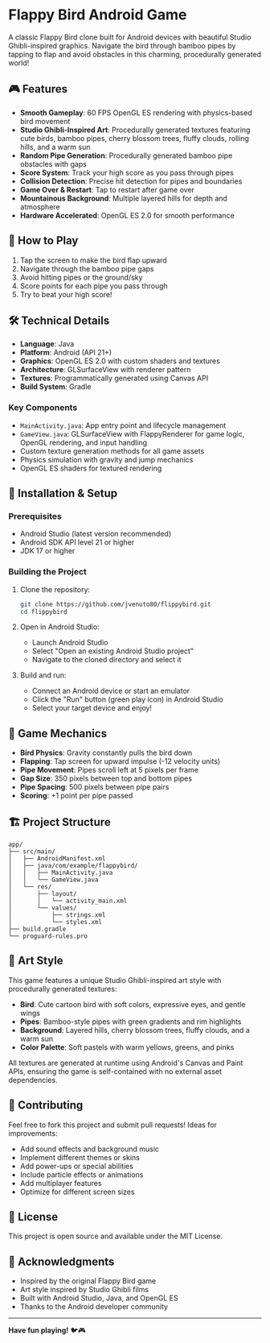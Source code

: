 # Flappy Bird Android Game

A classic Flappy Bird clone built for Android devices with beautiful Studio Ghibli-inspired graphics. Navigate the bird through bamboo pipes by tapping to flap and avoid obstacles in this charming, procedurally generated world!

## 🎮 Features

- **Smooth Gameplay**: 60 FPS OpenGL ES rendering with physics-based bird movement
- **Studio Ghibli-Inspired Art**: Procedurally generated textures featuring cute birds, bamboo pipes, cherry blossom trees, fluffy clouds, rolling hills, and a warm sun
- **Random Pipe Generation**: Procedurally generated bamboo pipe obstacles with gaps
- **Score System**: Track your high score as you pass through pipes
- **Collision Detection**: Precise hit detection for pipes and boundaries
- **Game Over & Restart**: Tap to restart after game over
- **Mountainous Background**: Multiple layered hills for depth and atmosphere
- **Hardware Accelerated**: OpenGL ES 2.0 for smooth performance

## 🚀 How to Play

1. Tap the screen to make the bird flap upward
2. Navigate through the bamboo pipe gaps
3. Avoid hitting pipes or the ground/sky
4. Score points for each pipe you pass through
5. Try to beat your high score!

## 🛠️ Technical Details

- **Language**: Java
- **Platform**: Android (API 21+)
- **Graphics**: OpenGL ES 2.0 with custom shaders and textures
- **Architecture**: GLSurfaceView with renderer pattern
- **Textures**: Programmatically generated using Canvas API
- **Build System**: Gradle

### Key Components

- `MainActivity.java`: App entry point and lifecycle management
- `GameView.java`: GLSurfaceView with FlappyRenderer for game logic, OpenGL rendering, and input handling
- Custom texture generation methods for all game assets
- Physics simulation with gravity and jump mechanics
- OpenGL ES shaders for textured rendering

## 📱 Installation & Setup

### Prerequisites
- Android Studio (latest version recommended)
- Android SDK API level 21 or higher
- JDK 17 or higher

### Building the Project

1. Clone the repository:
   ```bash
   git clone https://github.com/jvenuto80/flippybird.git
   cd flippybird
   ```

2. Open in Android Studio:
   - Launch Android Studio
   - Select "Open an existing Android Studio project"
   - Navigate to the cloned directory and select it

3. Build and run:
   - Connect an Android device or start an emulator
   - Click the "Run" button (green play icon) in Android Studio
   - Select your target device and enjoy!

## 🎨 Game Mechanics

- **Bird Physics**: Gravity constantly pulls the bird down
- **Flapping**: Tap screen for upward impulse (-12 velocity units)
- **Pipe Movement**: Pipes scroll left at 5 pixels per frame
- **Gap Size**: 350 pixels between top and bottom pipes
- **Pipe Spacing**: 500 pixels between pipe pairs
- **Scoring**: +1 point per pipe passed

## 🏗️ Project Structure

```
app/
├── src/main/
│   ├── AndroidManifest.xml
│   ├── java/com/example/flappybird/
│   │   ├── MainActivity.java
│   │   └── GameView.java
│   └── res/
│       ├── layout/
│       │   └── activity_main.xml
│       └── values/
│           ├── strings.xml
│           └── styles.xml
├── build.gradle
└── proguard-rules.pro
```

## 🎨 Art Style

This game features a unique Studio Ghibli-inspired art style with procedurally generated textures:

- **Bird**: Cute cartoon bird with soft colors, expressive eyes, and gentle wings
- **Pipes**: Bamboo-style pipes with green gradients and rim highlights
- **Background**: Layered hills, cherry blossom trees, fluffy clouds, and a warm sun
- **Color Palette**: Soft pastels with warm yellows, greens, and pinks

All textures are generated at runtime using Android's Canvas and Paint APIs, ensuring the game is self-contained with no external asset dependencies.

## 🤝 Contributing

Feel free to fork this project and submit pull requests! Ideas for improvements:
- Add sound effects and background music
- Implement different themes or skins
- Add power-ups or special abilities
- Include particle effects or animations
- Add multiplayer features
- Optimize for different screen sizes

## 📄 License

This project is open source and available under the MIT License.

## 🙏 Acknowledgments

- Inspired by the original Flappy Bird game
- Art style inspired by Studio Ghibli films
- Built with Android Studio, Java, and OpenGL ES
- Thanks to the Android developer community

---

**Have fun playing!** 🐦🎮